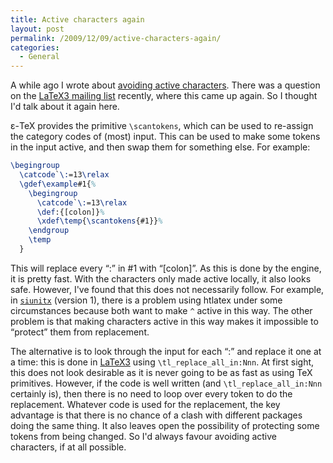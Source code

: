 ```yaml
---
title: Active characters again
layout: post
permalink: /2009/12/09/active-characters-again/
categories:
  - General
---
```

A while ago I wrote about [avoiding active characters](/2009/07/04/avoiding-active-characters/). There was a question on the [LaTeX3 mailing list](http://listserv.uni-heidelberg.de/cgi-bin/wa?A0=latex-l) recently, where this came up again. So I thought I'd talk about it again here.

ε-TeX provides the primitive `\scantokens`, which can be used to re-assign the category codes of (most) input. This can be used to make some tokens in the input active, and then swap them for something else. For example:

<!-- {% raw %} -->
```latex
\begingroup
  \catcode`\:=13\relax
  \gdef\example#1{%
    \begingroup
      \catcode`\:=13\relax
      \def:{[colon]}%
      \xdef\temp{\scantokens{#1}}%
    \endgroup
    \temp
  }
```
<!-- {% endraw %} -->

This will replace every “:” in #1 with “[colon]”. As this is done by the engine, it is pretty fast. With the characters only made active locally, it also looks safe. However, I've found that this does not necessarily follow. For example, in [`siunitx`](https://ctan.org/pkg/siunitx) (version 1), there is a problem using htlatex under some circumstances because both want to make `^` active in this way. The other problem is that making characters active in this way makes it impossible to “protect” them from replacement.

The alternative is to look through the input for each “:” and replace it one at a time: this is done in [LaTeX3](https://www.latex-project.org/latex3.html) using `\tl_replace_all_in:Nnn`. At first sight, this does not look desirable as it is never going to be as fast as using TeX primitives. However, if the code is well written (and `\tl_replace_all_in:Nnn` certainly is), then there is no need to loop over every token to do the replacement. Whatever code is used for the replacement, the key advantage is that there is no chance of a clash with different packages doing the same thing. It also leaves open the possibility of protecting some tokens from being changed. So I'd always favour avoiding active characters, if at all possible.

